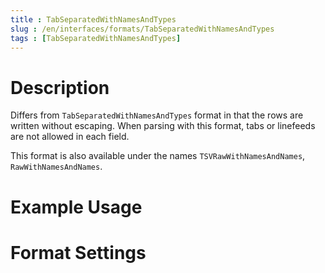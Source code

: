 ```yaml
---
title : TabSeparatedWithNamesAndTypes
slug : /en/interfaces/formats/TabSeparatedWithNamesAndTypes
tags : [TabSeparatedWithNamesAndTypes]
---
```


# Description

Differs from `TabSeparatedWithNamesAndTypes` format in that the rows are written without escaping.
When parsing with this format, tabs or linefeeds are not allowed in each field.

This format is also available under the names `TSVRawWithNamesAndNames`, `RawWithNamesAndNames`.

# Example Usage

# Format Settings